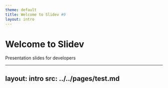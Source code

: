 ```yaml
---
theme: default
title: Welcome to Slidev #9
layout: intro
---
```


# Welcome to Slidev

Presentation slides for developers  
<Counter :count="11" m="t-4" />

---
layout: intro
src: ../../pages/test.md
---
